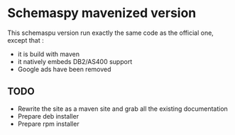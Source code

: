 Schemaspy mavenized version
==========================================

This schemaspu version run exactly the same code as the official one, except
that :
* it is build with maven
* it natively embeds DB2/AS400 support
* Google ads have been removed


TODO
------------------------------------------

* Rewrite the site as a maven site and grab all the existing documentation
* Prepare deb installer
* Prepare rpm installer




